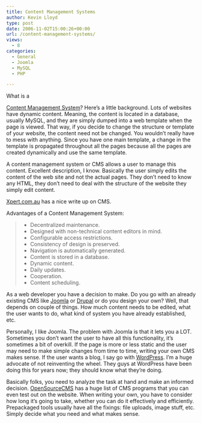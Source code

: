 ```yaml
---
title: Content Management Systems
author: Kevin Lloyd
type: post
date: 2006-11-02T15:00:26+00:00
url: /content-management-systems/
views:
  - 8
categories:
  - General
  - Joomla
  - MySQL
  - PHP

---
```

<!--adsense-->What is a 

[Content Management System][1]? Here&#8217;s a little background. Lots of websites have dynamic content. Meaning, the content is located in a database, usually MySQL, and they are simply dumped into a web template when the page is viewed. That way, if you decide to change the structure or template of your website, the content need not be changed. You wouldn&#8217;t really have to mess with anything. Since you have one main template, a change in the template is propagated throughout all the pages because all the pages are created dynamically and use the same template.

A content management system or CMS allows a user to manage this content. Excellent description, I know. Basically the user simply edits the content of the web site and not the actual pages. They don&#8217;t need to know any HTML, they don&#8217;t need to deal with the structure of the website they simply edit content.

[Xpert.com.au][2] has a nice write up on CMS.

Advantages of a Content Management System:

>   * Decentralized maintenance.
>   * Designed with non-technical content editors in mind.
>   * Configurable access restrictions.
>   * Consistency of design is preserved.
>   * Navigation is automatically generated.
>   * Content is stored in a database.
>   * Dynamic content.
>   * Daily updates.
>   * Cooperation.
>   * Content scheduling.

As a web developer you have a decision to make. Do you go with an already existing CMS like [Joomla][3] or [Drupal][4] or do you design your own? Well, that depends on couple of things. How much content needs to be edited, what the user wants to do, what kind of system you have already established, etc.

Personally, I like Joomla. The problem with Joomla is that it lets you a LOT. Sometimes you don&#8217;t want the user to have all this functionality, it&#8217;s sometimes a bit of overkill. If the page is more or less static and the user may need to make simple changes from time to time, writing your own CMS makes sense. If the user wants a blog, I say go with [WordPress][5]. I&#8217;m a huge advocate of not reinventing the wheel. They guys at WordPress have been doing this for years now; they should know what they&#8217;re doing.

Basically folks, you need to analyze the task at hand and make an informed decision. [OpenSourceCMS][6] has a huge list of CMS programs that you can even test out on the website. When writing your own, you have to consider how long it&#8217;s going to take, whether you can do it effectively and efficiently. Prepackaged tools usually have all the fixings: file uploads, image stuff, etc. Simply decide what you need and what makes sense.

 [1]: http://en.wikipedia.org/wiki/Content_management_system
 [2]: http://www.xpert.com.au/blog/what-is-a-content-management-system/
 [3]: http://joomla.org
 [4]: http://drupal.org/
 [5]: http://www.wordpress.org
 [6]: http://www.opensourcecms.com